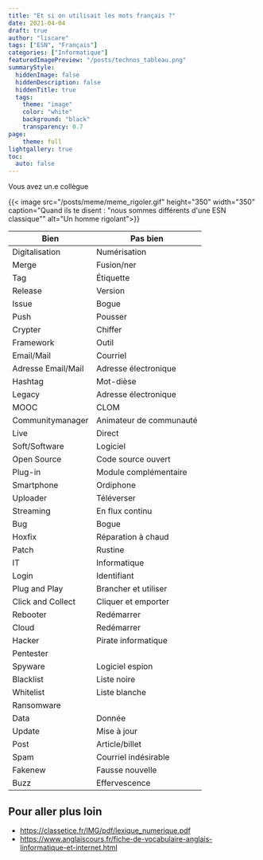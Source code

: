 ```yaml
---
title: "Et si on utilisait les mots français ?"
date: 2021-04-04
draft: true
author: "liscare"
tags: ["ESN", "Français"]
categories: ["Informatique"]
featuredImagePreview: "/posts/technos_tableau.png"
summaryStyle:
  hiddenImage: false
  hiddenDescription: false
  hiddenTitle: true
  tags:
    theme: "image"
    color: "white"
    background: "black"
    transparency: 0.7
page:
    theme: full
lightgallery: true
toc:
  auto: false
---
```

Vous avez un.e collègue

{{< image src="/posts/meme/meme_rigoler.gif" height="350" width="350" caption="Quand ils te disent : \"nous sommes différents d'une ESN classique\"" alt="Un homme rigolant">}}

| Bien | Pas bien |
|---|---|
|Digitalisation|Numérisation|
|Merge|Fusion/ner|
|Tag|Étiquette|
|Release|Version|
|Issue|Bogue|
|Push|Pousser|
|Crypter|Chiffer|
|Framework|Outil|
|Email/Mail|Courriel|
|Adresse Email/Mail|Adresse électronique|
|Hashtag|Mot-dièse|
|Legacy|Adresse électronique|
|MOOC|CLOM|
|Communitymanager|Animateur de communauté|
|Live|Direct|
|Soft/Software|Logiciel|
|Open Source|Code source ouvert|
|Plug-in|Module complémentaire|
|Smartphone|Ordiphone|
|Uploader|Téléverser|
|Streaming|En flux continu|
|Bug|Bogue|
|Hoxfix|Réparation à chaud|
|Patch|Rustine|
|IT|Informatique|
|Login|Identifiant|
|Plug and Play|Brancher et utiliser|
|Click and Collect|Cliquer et emporter|
|Rebooter|Redémarrer|
|Cloud|Redémarrer|
|Hacker|Pirate informatique|
|Pentester||
|Spyware|Logiciel espion|
|Blacklist|Liste noire|
|Whitelist|Liste blanche|
|Ransomware||
|Data|Donnée|
|Update|Mise à jour|
|Post|Article/billet|
|Spam|Courriel indésirable|
|Fakenew|Fausse nouvelle|
|Buzz|Effervescence|

## Pour aller plus loin

- https://classetice.fr/IMG/pdf/lexique_numerique.pdf
- https://www.anglaiscours.fr/fiche-de-vocabulaire-anglais-linformatique-et-internet.html